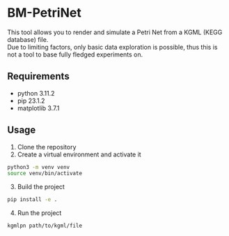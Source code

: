 # BM-PetriNet

This tool allows you to render and simulate a Petri Net from a KGML (KEGG database) file. \
Due to limiting factors, only basic data exploration is possible, thus this is not a tool to base fully fledged experiments on.   

## Requirements

- python 3.11.2
- pip 23.1.2
- matplotlib 3.7.1

## Usage

1. Clone the repository
2. Create a virtual environment and activate it
```bash
python3 -m venv venv
source venv/bin/activate
```
3. Build the project
```bash
pip install -e .
```
4. Run the project
```bash
kgmlpn path/to/kgml/file
```
